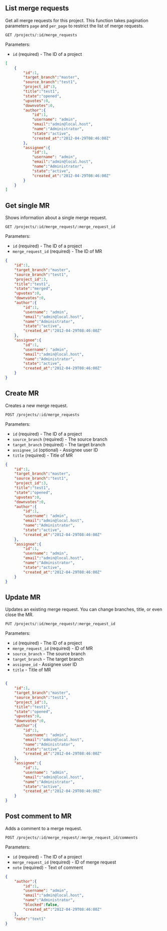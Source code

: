 ## List merge requests

Get all merge requests for this project. This function takes pagination parameters
`page` and `per_page` to restrict the list of merge requests.

```
GET /projects/:id/merge_requests
```

Parameters:

+ `id` (required) - The ID of a project

```json
[
    {
        "id":1,
        "target_branch":"master",
        "source_branch":"test1",
        "project_id":3,
        "title":"test1",
        "state":"opened",
        "upvotes":0,
        "downvotes":0,
        "author":{
            "id":1,
            "username": "admin",
            "email":"admin@local.host",
            "name":"Administrator",
            "state":"active",
            "created_at":"2012-04-29T08:46:00Z"
        },
        "assignee":{
            "id":1,
            "username": "admin",
            "email":"admin@local.host",
            "name":"Administrator",
            "state":"active",
            "created_at":"2012-04-29T08:46:00Z"
        }
    }
]
```


## Get single MR

Shows information about a single merge request.

```
GET /projects/:id/merge_request/:merge_request_id
```

Parameters:

+ `id` (required) - The ID of a project
+ `merge_request_id` (required) - The ID of MR

```json
{
    "id":1,
    "target_branch":"master",
    "source_branch":"test1",
    "project_id":3,
    "title":"test1",
    "state":"merged",
    "upvotes":0,
    "downvotes":0,
    "author":{
        "id":1,
        "username": "admin",
        "email":"admin@local.host",
        "name":"Administrator",
        "state":"active",
        "created_at":"2012-04-29T08:46:00Z"
    },
    "assignee":{
        "id":1,
        "username": "admin",
        "email":"admin@local.host",
        "name":"Administrator",
        "state":"active",
        "created_at":"2012-04-29T08:46:00Z"
    }
}
```


## Create MR

Creates a new merge request.

```
POST /projects/:id/merge_requests
```

Parameters:

+ `id` (required) - The ID of a project
+ `source_branch` (required) - The source branch
+ `target_branch` (required) - The target branch
+ `assignee_id` (optional)   - Assignee user ID
+ `title` (required)         - Title of MR

```json
{
    "id":1,
    "target_branch":"master",
    "source_branch":"test1",
    "project_id":3,
    "title":"test1",
    "state":"opened",
    "upvotes":0,
    "downvotes":0,
    "author":{
        "id":1,
        "username": "admin",
        "email":"admin@local.host",
        "name":"Administrator",
        "state":"active",
        "created_at":"2012-04-29T08:46:00Z"
    },
    "assignee":{
        "id":1,
        "username": "admin",
        "email":"admin@local.host",
        "name":"Administrator",
        "state":"active",
        "created_at":"2012-04-29T08:46:00Z"
    }
}
```


## Update MR

Updates an existing merge request. You can change branches, title, or even close the MR.

```
PUT /projects/:id/merge_request/:merge_request_id
```

Parameters:

+ `id` (required)               - The ID of a project
+ `merge_request_id` (required) - ID of MR
+ `source_branch`               - The source branch
+ `target_branch`               - The target branch
+ `assignee_id`                 - Assignee user ID
+ `title`                       - Title of MR

```json

{
    "id":1,
    "target_branch":"master",
    "source_branch":"test1",
    "project_id":3,
    "title":"test1",
    "state":"opened",
    "upvotes":0,
    "downvotes":0,
    "author":{
        "id":1,
        "username": "admin",
        "email":"admin@local.host",
        "name":"Administrator",
        "state":"active",
        "created_at":"2012-04-29T08:46:00Z"
    },
    "assignee":{
        "id":1,
        "username": "admin",
        "email":"admin@local.host",
        "name":"Administrator",
        "state":"active",
        "created_at":"2012-04-29T08:46:00Z"
    }
}
```


## Post comment to MR

Adds a comment to a merge request.

```
POST /projects/:id/merge_request/:merge_request_id/comments
```

Parameters:

+ `id` (required) - The ID of a project
+ `merge_request_id` (required) - ID of merge request
+ `note` (required) - Text of comment


```json
{
    "author":{
        "id":1,
        "username": "admin",
        "email":"admin@local.host",
        "name":"Administrator",
        "blocked":false,
        "created_at":"2012-04-29T08:46:00Z"
    },
    "note":"text1"
}
```

